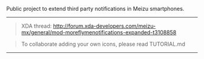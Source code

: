 

Public project to extend third party notifications in Meizu smartphones.



-------------------------------------------------------------------------------------------

> XDA thread: http://forum.xda-developers.com/meizu-mx/general/mod-moreflymenotifications-expanded-t3108858

> To collaborate adding your own icons, please read TUTORIAL.md


-------------------------------------------------------------------------------------------
